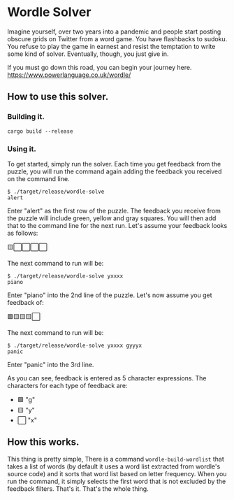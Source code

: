 # Wordle Solver

Imagine yourself, over two years into a pandemic and people start posting obscure grids on Twitter from a word game. You have flashbacks to sudoku. You refuse to play the game in earnest and resist the temptation to write some kind of solver. Eventually, though, you just give in.

If you must go down this road, you can begin your journey here. https://www.powerlanguage.co.uk/wordle/

## How to use this solver.

### Building it.

```
cargo build --release
```

### Using it.

To get started, simply run the solver. Each time you get feedback from the puzzle, you will run the command again adding the feedback you received on the command line.

```
$ ./target/release/wordle-solve
alert
```

Enter "alert" as the first row of the puzzle. The feedback you receive from the puzzle will include green, yellow and gray squares. You will then add that to the command line for the next run. Let's assume your feedback looks as follows:

🟨⬜⬜⬜⬜

The next command to run will be:

```
$ ./target/release/wordle-solve yxxxx
piano
```

Enter "piano" into the 2nd line of the puzzle. Let's now assume you get feedback of:

🟩🟨🟨🟨⬜

The next command to run will be:

```
$ ./target/release/wordle-solve yxxxx gyyyx
panic
```

Enter "panic" into the 3rd line.

As you can see, feedback is entered as 5 character expressions. The characters for each type of feedback are:

 - 🟩 "g"
 - 🟨 "y"
 - ⬜ "x"

## How this works.

This thing is pretty simple, There is a command `wordle-build-wordlist` that takes a list of words (by default it uses a word list extracted from wordle's source code) and it sorts that word list based on letter frequency. When you run the command, it simply selects the first word that is not excluded by the feedback filters. That's it. That's the whole thing.

